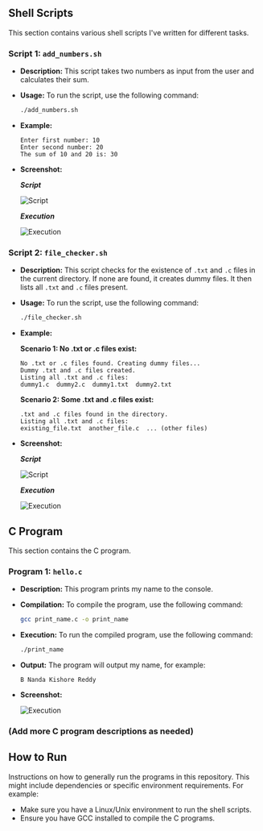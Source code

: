 ## Shell Scripts

This section contains various shell scripts I've written for different tasks.

### Script 1: `add_numbers.sh`

*   **Description:** This script takes two numbers as input from the user and calculates their sum.
*   **Usage:** To run the script, use the following command:
    ```bash
    ./add_numbers.sh
    ```
*   **Example:**
    ```
    Enter first number: 10
    Enter second number: 20
    The sum of 10 and 20 is: 30
    ```
*   **Screenshot:**
  
    ***Script***
    
    ![Script](https://github.com/user-attachments/assets/ba83a56d-3554-4b28-b690-4c8728783a95)

    ***Execution***
    
    ![Execution](https://github.com/user-attachments/assets/d3063014-2f34-4b1f-97a1-dcce415552a2)


### Script 2: `file_checker.sh`

*   **Description:** This script checks for the existence of `.txt` and `.c` files in the current directory. If none are found, it creates dummy files.  It then lists all `.txt` and `.c` files present.
*   **Usage:** To run the script, use the following command:
    ```bash
    ./file_checker.sh
    ```
*   **Example:**

    **Scenario 1: No .txt or .c files exist:**
    ```
    No .txt or .c files found. Creating dummy files...
    Dummy .txt and .c files created.
    Listing all .txt and .c files:
    dummy1.c  dummy2.c  dummy1.txt  dummy2.txt
    ```

    **Scenario 2: Some .txt and .c files exist:**
    ```
    .txt and .c files found in the directory.
    Listing all .txt and .c files:
    existing_file.txt  another_file.c  ... (other files)
    ```
*   **Screenshot:**

    ***Script***
  
    ![Script](https://github.com/user-attachments/assets/551b9ec5-870d-41d0-ba9c-547cbb9f2dea)

    ***Execution***
    
    ![Execution](https://github.com/user-attachments/assets/6927fafa-142c-4019-98a6-08c67403d7bc)


## C Program

This section contains the C program.

### Program 1: `hello.c`

*   **Description:** This program prints my name to the console.
*   **Compilation:**  To compile the program, use the following command:
    ```bash
    gcc print_name.c -o print_name
    ```
*   **Execution:** To run the compiled program, use the following command:
    ```bash
    ./print_name
    ```
*   **Output:** The program will output my name, for example:
    ```
    B Nanda Kishore Reddy
    ```
*   **Screenshot:**
  
    ![Execution](https://github.com/user-attachments/assets/551b9ec5-870d-41d0-ba9c-547cbb9f2dea)


### (Add more C program descriptions as needed)

## How to Run

Instructions on how to generally run the programs in this repository.  This might include dependencies or specific environment requirements. For example:

*   Make sure you have a Linux/Unix environment to run the shell scripts.
*   Ensure you have GCC installed to compile the C programs.
